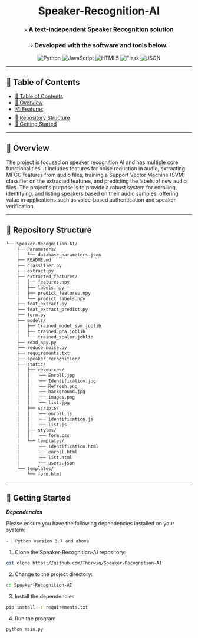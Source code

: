 <div align="center">
<h1 align="center">
<br>Speaker-Recognition-AI
</h1>
<h3>◦ A text-independent Speaker Recognition solution  </h3>
<h3>◦ Developed with the software and tools below.</h3>

<p align="center">
    
<img src="https://img.shields.io/badge/Python-3776AB.svg?style&logo=Python&logoColor=white" alt="Python" />
<img src="https://img.shields.io/badge/JavaScript-F7DF1E.svg?style&logo=JavaScript&logoColor=black" alt="JavaScript" />
<img src="https://img.shields.io/badge/HTML5-E34F26.svg?style&logo=HTML5&logoColor=white" alt="HTML5" />
<img src="https://img.shields.io/badge/Flask-000000.svg?style&logo=Flask&logoColor=white" alt="Flask" />
<img src="https://img.shields.io/badge/JSON-000000.svg?style&logo=JSON&logoColor=white" alt="JSON" />
</p>
</div>

---

## 📖 Table of Contents
- [📖 Table of Contents](#-table-of-contents)
- [📍 Overview](#-overview)
- [📦 Features](#-features)
- [📂 Repository Structure](#-repository-structure)
- [🚀 Getting Started](#-getting-started)

---


## 📍 Overview

The project is focused on speaker recognition AI and has multiple core functionalities. It includes features for noise reduction in audio, extracting MFCC features from audio files, training a Support Vector Machine (SVM) classifier on the extracted features, and predicting the labels of new audio files. The project's purpose is to provide a robust system for enrolling, identifying, and listing speakers based on their audio samples, offering value in applications such as voice-based authentication and speaker verification.

---


## 📂 Repository Structure

```sh
└── Speaker-Recognition-AI/
    ├── Parameters/
    │   └── database_parameters.json
    ├── README.md
    ├── classifier.py
    ├── extract.py
    ├── extracted_features/
    │   ├── features.npy
    │   ├── labels.npy
    │   ├── predict_features.npy
    │   └── predict_labels.npy
    ├── feat_extract.py
    ├── feat_extract_predict.py
    ├── form.py
    ├── models/
    │   ├── trained_model_svm.joblib
    │   ├── trained_pca.joblib
    │   └── trained_scaler.joblib
    ├── read_npy.py
    ├── reduce_noise.py
    ├── requirements.txt
    ├── speaker_recognition/
    ├── static/
    │   ├── resources/
    │   │   ├── Enroll.jpg
    │   │   ├── Identification.jpg
    │   │   ├── Refresh.png
    │   │   ├── background.jpg
    │   │   ├── images.png
    │   │   └── list.jpg
    │   ├── scripts/
    │   │   ├── enroll.js
    │   │   ├── identification.js
    │   │   └── list.js
    │   ├── styles/
    │   │   └── form.css
    │   └── templates/
    │       ├── Identification.html
    │       ├── enroll.html
    │       ├── list.html
    │       └── users.json
    └── templates/
        └── form.html
```


---


## 🚀 Getting Started

***Dependencies***

Please ensure you have the following dependencies installed on your system:

`- ℹ️ Python version 3.7 and above`

1. Clone the Speaker-Recognition-AI repository:
```sh
git clone https://github.com/Thorwig/Speaker-Recognition-AI
```

2. Change to the project directory:
```sh
cd Speaker-Recognition-AI
```

3. Install the dependencies:
```sh
pip install -r requirements.txt
```

4. Run the program
```sh
python main.py
```
